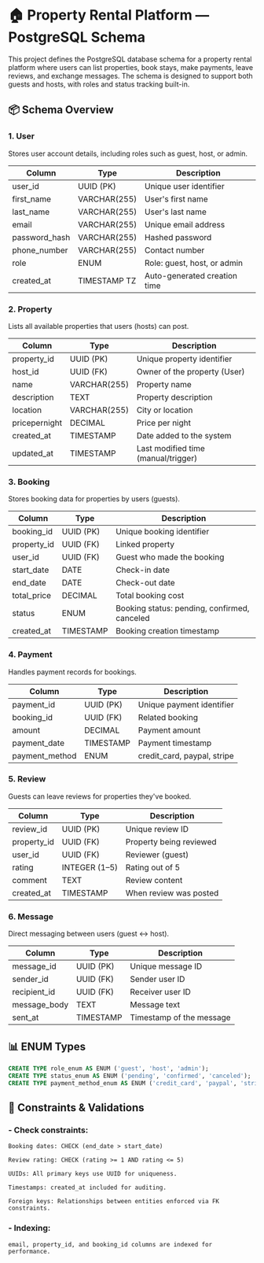# 🏠 Property Rental Platform — PostgreSQL Schema
This project defines the PostgreSQL database schema for a property rental platform where users can list properties, book stays, make payments, leave reviews, and exchange messages. The schema is designed to support both guests and hosts, with roles and status tracking built-in.

## 📦 Schema Overview
### 1. User

Stores user account details, including roles such as guest, host, or admin.

| Column         | Type         | Description                  |
| -------------- | ------------ | ---------------------------- |
| user\_id       | UUID (PK)    | Unique user identifier       |
| first\_name    | VARCHAR(255) | User's first name            |
| last\_name     | VARCHAR(255) | User's last name             |
| email          | VARCHAR(255) | Unique email address         |
| password\_hash | VARCHAR(255) | Hashed password              |
| phone\_number  | VARCHAR(255) | Contact number               |
| role           | ENUM         | Role: guest, host, or admin  |
| created\_at    | TIMESTAMP TZ | Auto-generated creation time |

### 2. Property

Lists all available properties that users (hosts) can post.

| Column        | Type         | Description                         |
| ------------- | ------------ | ----------------------------------- |
| property\_id  | UUID (PK)    | Unique property identifier          |
| host\_id      | UUID (FK)    | Owner of the property (User)        |
| name          | VARCHAR(255) | Property name                       |
| description   | TEXT         | Property description                |
| location      | VARCHAR(255) | City or location                    |
| pricepernight | DECIMAL      | Price per night                     |
| created\_at   | TIMESTAMP    | Date added to the system            |
| updated\_at   | TIMESTAMP    | Last modified time (manual/trigger) |


### 3. Booking

Stores booking data for properties by users (guests).

| Column       | Type      | Description                                  |
| ------------ | --------- | -------------------------------------------- |
| booking\_id  | UUID (PK) | Unique booking identifier                    |
| property\_id | UUID (FK) | Linked property                              |
| user\_id     | UUID (FK) | Guest who made the booking                   |
| start\_date  | DATE      | Check-in date                                |
| end\_date    | DATE      | Check-out date                               |
| total\_price | DECIMAL   | Total booking cost                           |
| status       | ENUM      | Booking status: pending, confirmed, canceled |
| created\_at  | TIMESTAMP | Booking creation timestamp                   |

### 4. Payment

Handles payment records for bookings.

| Column          | Type      | Description                  |
| --------------- | --------- | ---------------------------- |
| payment\_id     | UUID (PK) | Unique payment identifier    |
| booking\_id     | UUID (FK) | Related booking              |
| amount          | DECIMAL   | Payment amount               |
| payment\_date   | TIMESTAMP | Payment timestamp            |
| payment\_method | ENUM      | credit\_card, paypal, stripe |

### 5. Review

Guests can leave reviews for properties they've booked.

| Column       | Type          | Description             |
| ------------ | ------------- | ----------------------- |
| review\_id   | UUID (PK)     | Unique review ID        |
| property\_id | UUID (FK)     | Property being reviewed |
| user\_id     | UUID (FK)     | Reviewer (guest)        |
| rating       | INTEGER (1–5) | Rating out of 5         |
| comment      | TEXT          | Review content          |
| created\_at  | TIMESTAMP     | When review was posted  |

### 6. Message

Direct messaging between users (guest ↔ host).

| Column        | Type      | Description              |
| ------------- | --------- | ------------------------ |
| message\_id   | UUID (PK) | Unique message ID        |
| sender\_id    | UUID (FK) | Sender user ID           |
| recipient\_id | UUID (FK) | Receiver user ID         |
| message\_body | TEXT      | Message text             |
| sent\_at      | TIMESTAMP | Timestamp of the message |


## 📊 ENUM Types

```sql
CREATE TYPE role_enum AS ENUM ('guest', 'host', 'admin');
CREATE TYPE status_enum AS ENUM ('pending', 'confirmed', 'canceled');
CREATE TYPE payment_method_enum AS ENUM ('credit_card', 'paypal', 'stripe');
```

## 🔐 Constraints & Validations

### - Check constraints:

    Booking dates: CHECK (end_date > start_date)

    Review rating: CHECK (rating >= 1 AND rating <= 5)

    UUIDs: All primary keys use UUID for uniqueness.

    Timestamps: created_at included for auditing.

    Foreign keys: Relationships between entities enforced via FK constraints.

### - Indexing:

    email, property_id, and booking_id columns are indexed for performance.
